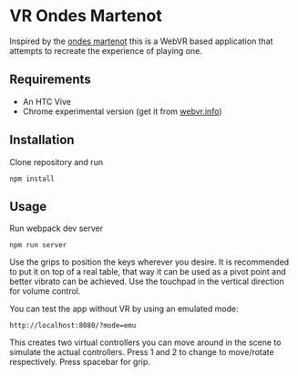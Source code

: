 # VR Ondes Martenot

Inspired by the [ondes martenot](https://www.youtube.com/watch?v=v0aflcF0-ys) this is a WebVR based application that attempts to recreate the experience of playing one.

## Requirements
* An HTC Vive
* Chrome experimental version (get it from [webvr.info](https://webvr.info/get-chrome/))

## Installation
Clone repository and run

```
npm install
```

## Usage
Run webpack dev server

```
npm run server
```

Use the grips to position the keys wherever you desire. It is recommended to put it on top of a real table, that way it can be used as a pivot point and better vibrato can be achieved.
Use the touchpad in the vertical direction for volume control.

You can test the app without VR by using an emulated mode:

```
http://localhost:8080/?mode=emu
```

This creates two virtual controllers you can move around in the scene to simulate the actual controllers. Press 1 and 2 to change to move/rotate respectively. Press spacebar for grip.
